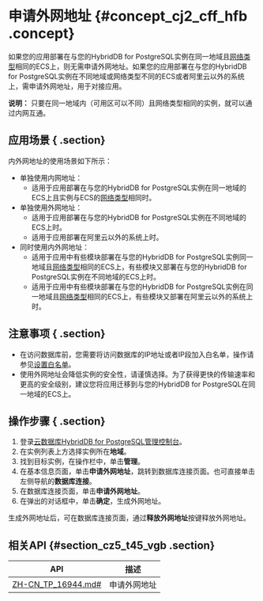 # 申请外网地址 {#concept_cj2_cff_hfb .concept}

如果您的应用部署在与您的HybridDB for PostgreSQL实例在同一地域且[网络类型](../../../../../intl.zh-CN/快速入门/配置实例/设置网络类型.md#)相同的ECS上，则无需申请外网地址。如果您的应用部署在与您的HybridDB for PostgreSQL实例在不同地域或网络类型不同的ECS或者阿里云以外的系统上，需申请外网地址，用于对接应用。

**说明：** 只要在同一地域内（可用区可以不同）且网络类型相同的实例，就可以通过内网互通。

## 应用场景 { .section}

内外网地址的使用场景如下所示：

-   单独使用内网地址：
    -   适用于应用部署在与您的HybridDB for PostgreSQL实例在同一地域的ECS上且实例与ECS的[网络类型](../../../../../intl.zh-CN/快速入门/配置实例/设置网络类型.md#)相同时。
-   单独使用外网地址：
    -   适用于应用部署在与您的HybridDB for PostgreSQL实例在不同地域的ECS上时。
    -   适用于应用部署在阿里云以外的系统上时。
-   同时使用内外网地址：
    -   适用于应用中有些模块部署在与您的HybridDB for PostgreSQL实例同一地域且[网络类型](../../../../../intl.zh-CN/快速入门/配置实例/设置网络类型.md#)相同的ECS上，有些模块又部署在与您的HybridDB for PostgreSQL实例在不同地域的ECS上时。
    -   适用于应用中有些模块部署在与您的HybridDB for PostgreSQL实例在同一地域且[网络类型](../../../../../intl.zh-CN/快速入门/配置实例/设置网络类型.md#)相同的ECS上，有些模块又部署在阿里云以外的系统上时。

## 注意事项 { .section}

-   在访问数据库前，您需要将访问数据库的IP地址或者IP段加入白名单，操作请参见[设置白名单](../../../../../intl.zh-CN/快速入门/配置实例/设置白名单.md#)。
-   使用外网地址会降低实例的安全性，请谨慎选择。为了获得更快的传输速率和更高的安全级别，建议您将应用迁移到与您的HybridDB for PostgreSQL在同一地域的ECS上。

## 操作步骤 { .section}

1.  登录[云数据库HybridDB for PostgreSQL管理控制台](https://gpdb.console.aliyun.com)。
2.  在实例列表上方选择实例所在**地域**。
3.  找到目标实例，在操作栏中，单击**管理**。
4.  在基本信息页面，单击**申请外网地址**，跳转到数据库连接页面。也可直接单击左侧导航的**数据库连接**。
5.  在数据库连接页面，单击**申请外网地址**。
6.  在弹出的对话框中，单击**确定**，生成外网地址。

生成外网地址后，可在数据库连接页面，通过**释放外网地址**按键释放外网地址。

## 相关API {#section_cz5_t45_vgb .section}

|API|描述|
|---|--|
|[ZH-CN\_TP\_16944.md\#](intl.zh-CN/API参考/网络管理/AllocateInstancePublicConnection.md#)|申请外网地址|

